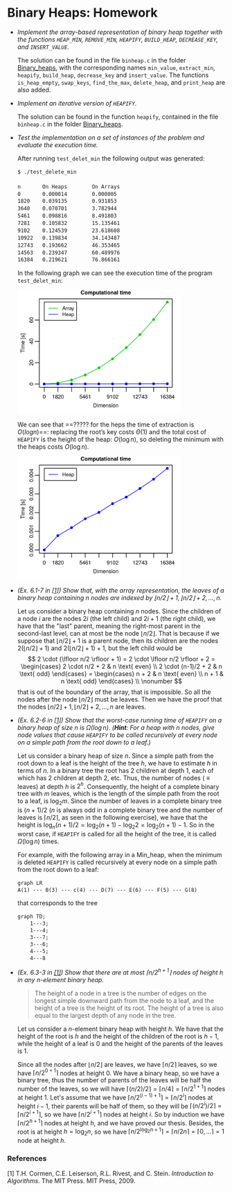 # Binary Heaps: Homework



- *Implement the array-based representation of binary heap together with the functions $\texttt{HEAP_MIN}$, $\texttt{REMOVE_MIN}$, $\texttt{HEAPIFY}$, $\texttt{BUILD_HEAP}$, $\texttt{DECREASE_KEY}$, and $\texttt{INSERT_VALUE}$.*

  The solution can be found in the file `binheap.c` in the folder [Binary_heaps](../Binary_heaps), with the corresponding names `min_value`, `extract_min`, `heapify`, `build_heap`, `decrease_key` and `insert_value`. The functions `is_heap_empty`, `swap_keys`, `find_the_max`, `delete_heap`, and `print_heap` are also added.

- *Implement an iterative version of $\texttt{HEAPIFY}$.*

  The solution can be found in the function `heapify`, contained in the file `binheap.c` in the folder [Binary_heaps](../Binary_heaps).

- *Test the implementation on a set of instances of the problem and evaluate the execution time.*

  After running `test_delet_min` the following output was generated:

  ```bash
  $ ./test_delete_min
  
  n       On Heaps        On Arrays
  0       0.000014        0.000005
  1820    0.039135        0.931853
  3640    0.070701        3.782944
  5461    0.098816        8.491803
  7281    0.105832        15.135461
  9102    0.124539        23.618608
  10922   0.139834        34.143487
  12743   0.193662        46.353465
  14563   0.239347        60.489976
  16384   0.219621        76.866161
  ```

  In the following graph we can see the execution time of the program `test_delet_min`:

  <img src="figs/heap.png" alt="heap" style="zoom:40%;" />

  We can see that ==????? for the heps the time of extraction is $O(log n)$==: replacing the root’s key costs $\Theta(1)$ and the total cost of $\texttt{HEAPIFY}$ is the height of the heap: $O(\log n)$, so deleting the minimum with the heaps costs $O(\log n)$.

  <img src="figs/onlyheap.png" alt="onlyheap" style="zoom:40%;" />

- *(Ex. 6.1-7 in [[1]](#ref1)) Show that, with the array representation, the leaves of a binary heap containing $n$ nodes are indexed by $\lfloor n/2 \rfloor + 1, \lfloor n/2 \rfloor + 2, \ldots, n$.*

  Let us consider a binary heap containing $n$ nodes. Since the children of a node $i$ are the nodes $2i$ (the left child) and $2i + 1$ (the right child), we have that the "last" parent, meaning the right-most parent in the second-last level, can at most be the node $\lfloor n/2 \rfloor$. That is because if we suppose that $\lfloor n/2 \rfloor +1$ is a parent node, then its children are the nodes $2(\lfloor n/2 \rfloor +1)$ and $2(\lfloor n/2 \rfloor +1) + 1$, but the left child would be
  $$
  2 \cdot (\lfloor n/2 \rfloor + 1) = 2 \cdot \lfloor n/2 \rfloor + 2 = \begin{cases} 2 \cdot n/2 + 2 & n \text{ even} \\ 2 \cdot (n-1)/2 + 2 & n \text{ odd} \end{cases} = \begin{cases} n + 2 & n \text{ even} \\ n + 1 & n \text{ odd} \end{cases} \\
  \nonumber
  $$
  that is out of the boundary of the array, that is impossible. So all the nodes after the node $\lfloor n/2 \rfloor$ must be leaves. Then we have the proof that the nodes $\lfloor n/2 \rfloor + 1, \lfloor n/2 \rfloor + 2, \ldots, n$ are leaves.

- *(Ex. 6.2-6 in [[1]](#ref1)) Show that the worst-case running time of $\texttt{HEAPIFY}$ on a binary heap of size $n$ is $\Omega(\log n)$.*
  *(**Hint**: For a heap with $n$ nodes, give node values that cause $\texttt{HEAPIFY}$ to be called recursively at every node on a simple path from the root down to a leaf.)*

  Let us consider a binary heap of size $n$. Since a simple path from the root down to a leaf is the height of the tree $h$, we have to estimate $h$ in terms of $n$. In a binary tree the root has $2$ children at depth $1$, each of which has $2$ children at depth $2$, etc. Thus, the number of nodes ( $\equiv$ leaves) at depth $h$ is $2^h$. Consequently, the height of a complete binary tree with $m$ leaves, which is the length of the simple path from the root to a leaf, is $\log_2 m$. Since the number of leaves in a complete binary tree is $(n+1)/2$ ($n$ is always odd in a complete binary tree and the number of leaves is $\lceil n/2 \rceil$, as seen in the following exercise), we have that the height is $\log_n (n+1)/2 = \log_2 (n+1) - \log_2 2 = \log_2 (n+1) - 1$. So in the worst case, if $\texttt{HEAPIFY}$ is called for all the height of the tree, it is called $\Omega(\log n)$ times.
  
  For example, with the following array in a Min_heap, when the minimum is deleted $\texttt{HEAPIFY}$ is called recursively at every node on a simple path from the root down to a leaf:
  
  ```mermaid
  graph LR
  A(1) --- B(3) --- c(4) --- D(7) --- E(6) --- F(5) --- G(8)
  ```
  that corresponds to the tree
  
  ```mermaid
  graph TD;
      1---3;
      1---4;
      3---7;
      3---6;
      4---5;
      4---8
  ```

- *(Ex. 6.3-3 in [[1]](#ref1)) Show that there are at most $\lceil n/2^{h+1} \rceil$ nodes of height $h$ in any $n$-element binary heap.*

  > The height of a node in a tree is the number of edges on the longest simple downward path from the node to a leaf, and the height of a tree is the height of its root. The height of a tree is also equal to the largest depth of any node in the tree.

  Let us consider a $n$-element binary heap with height $h$. We have that the height of the root is $h$ and the height of the children of the root is $h-1$, while the height of a leaf is $0$ and the height of the parents of the leaves is $1$.

  Since all the nodes after $\lfloor n/2 \rfloor$ are leaves, we have $\lceil n/2 \rceil$ leaves, so we have $\lceil n/2^{0 + 1} \rceil$ nodes at height $0$. We have a binary heap, so we have a binary tree, thus the number of parents of the leaves will be half the number of the leaves, so we will have $\lceil (n/2)/2 \rceil = \lceil n/4 \rceil = \lceil n/2^{1 + 1} \rceil$ nodes at height 1. Let's assume that we have $\lceil n/2^{(i-1)+1} \rceil = \lceil n/2^i \rceil$ nodes at height $i-1$, their parents will be half of them, so they will be $\lceil (n/2^i)/2 \rceil = \lceil n/2^{i+1} \rceil$, so we have $\lceil n/2^{i+1} \rceil$ nodes at height $i$. So by induction we have $\lceil n/2^{h+1} \rceil$ nodes at height $h$, and we have proved our thesis. Besides, the root is at height $h = \log_2 n$, so we have $\lceil n/2^{\log_2 n + 1} \rceil = \lceil n/2n \rceil = \lceil 0,\ldots \rceil = 1$ node at height $h$.



### References

<a name="ref1"></a>[1] T.H. Cormen, C.E. Leiserson, R.L. Rivest, and C. Stein. *Introduction to Algorithms*. The MIT Press. MIT Press, 2009.